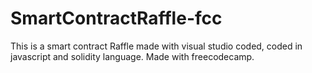 # SmartContractRaffle-fcc

This is a smart contract Raffle made with visual studio coded, coded in javascript and solidity language. Made with freecodecamp.
